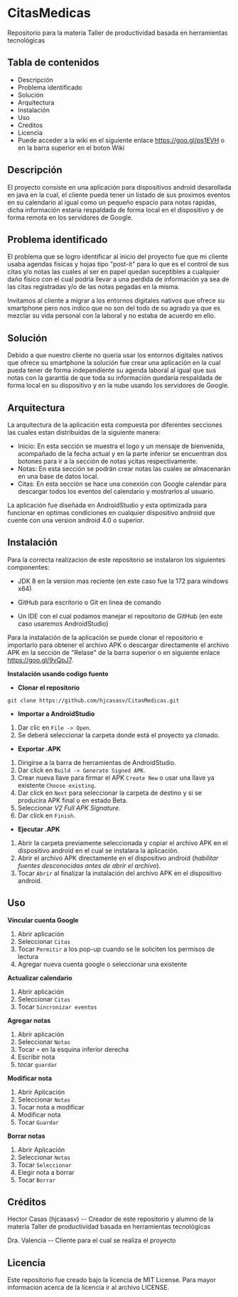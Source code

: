 # CitasMedicas
Repositorio para la materia Taller de productividad basada en herramientas tecnológicas

## Tabla de contenidos
* Descripción
* Problema identificado
* Solución
* Arquitectura
* Instalación
* Uso
* Creditos
* Licencia
* Puede acceder a la wiki en el siguiente enlace https://goo.gl/ps1EVH o en la barra superior en el boton Wiki

## Descripción
El proyecto consiste en una aplicación para dispositivos android desarollada en java en la cual, el cliente pueda tener un listado de sus proximos eventos en su calendario al igual como un pequeño espacio para notas rapidas, dicha información estaria respaldada de forma local en el dispositivo y de forma remota en los servidores de Google.

## Problema identificado
El problema que se logro identificar al inicio del proyecto fue que mi cliente usaba agendas fisicas y hojas tipo "post-it" para lo que es el control de sus citas y/o notas las cuales al ser en papel quedan suceptibles a cualquier daño fisico con el cual podria llevar a una perdida de información ya sea de las citas registradas y/o de las notas pegadas en la misma.

Invitamos al cliente a migrar a los entornos digitales nativos que ofrece su smartphone pero nos indico que no son del todo de su agrado ya que es mezclar su vida personal con la laboral y no estaba de acuerdo en ello.

## Solución
Debido a que nuestro cliente no queria usar los entornos digitales nativos que ofrece su smartphone la solución fue crear una aplicación en la cual pueda tener de forma independiente su agenda laboral al igual que sus notas con la garantia de que toda su información quedaria respaldada de forma local en su dispositivo y en la nube usando los servidores de Google.

## Arquitectura
La arquitectura de la aplicación esta compuesta por diferentes secciones las cuales estan distribuidas de la siguiente manera:

* Inicio:  En  esta  sección  se  muestra  el  logo  y  un  mensaje  de  bienvenida,  acompañado  de  la  fecha  actual  y  en  la  parte  inferior  se  encuentran  dos  botones  para  ir  a  la  sección  de  notas  ycitas  respectivamente.
* Notas:  En  esta  sección  se  podrán  crear  notas  las  cuales  se  almacenarán  en  una  base  de  datos  local.
* Citas:  En  esta  sección  se  hace  una  conexión  con  Google  calendar  para  descargar  todos  los  eventos  del  calendario  y  mostrarlos  al  usuario.

La aplicación fue diseñada en AndroidStudio y esta optimizada para funcionar en optimas condiciones en cualquier dispositivo android que cuente con una version android 4.0 o superior.

## Instalación

Para la correcta realizacion de este repositorio se instalaron los siguientes componentes:

+ JDK 8 en la version mas reciente (en este caso fue la 172 para windows x64)

+ GitHub para escritorio o Git en linea de comando

+ Un IDE con el cual podamos manejar el repositorio de GitHub (en este caso usaremos AndroidStudio)

Para la instalación de la aplicación se puede clonar el repositorio e importarlo para obtener el archivo APK o descargar directamente el archivo APK en la sección de "Relase" de la barra superior o en siguiente enlace https://goo.gl/9vQpJ7.

**Instalación usando codigo fuente** 
+ **Clonar el repositorio**  
```
git clone https://github.com/hjcasasv/CitasMedicas.git
```
+ **Importar a AndroidStudio**  
1. Dar clic en `File -> Open`.
2. Se deberá seleccionar la carpeta donde está el proyecto ya clonado.

+ **Exportar .APK**  
1. Dirigirse a la barra de herramientas de AndroidStudio.
2. Dar click en `Build -> Generate Signed APK`.
3. Crear nueva llave para firmar el APK `Create New` o usar una llave ya existente `Choose existing`.
4. Dar click en `Next` para seleccionar la carpeta de destino y si se producira APK final o en estado Beta.
5. Seleccionar *V2 Full APK Signature*.
6. Dar click en `Finish`.

+ **Ejecutar .APK**  
1. Abrir la carpeta previamente seleccionada y copiar el archivo APK en el dispositivo android en el cual se instalara la aplicación.
2. Abrir el archivo APK directamente en el dispositivo android (*habilitar fuentes desconocidas antes de abrir el archivo*).
3. Tocar `Abrir` al finalizar la instalación del archivo APK en el dispositivo android.

## Uso

**Vincular cuenta Google**
1. Abrir aplicación
2. Seleccionar `Citas`
3. Tocar `Permitir` a los pop-up cuando se le soliciten los permisos de lectura
4. Agregar nueva cuenta google o seleccionar una existente

**Actualizar calendario**
1. Abrir aplicación
2. Seleccionar `Citas`
3. Tocar `Sincronizar eventos`

**Agregar notas**
1. Abrir aplicación
2. Seleccionar `Notas`
3. Tocar `+` en la esquina inferior derecha
4. Escribir nota
5. tocar `guardar`

**Modificar nota**
1. Abrir Aplicación
2. Seleccionar `Notas`
3. Tocar nota a modificar
4. Modificar nota
5. Tocar `Guardar`

**Borrar notas**
1. Abrir Aplicación
2. Seleccionar `Notas`
3. Tocar `Seleccionar`
4. Elegir nota a borrar
5. Tocar `Borrar`

## Créditos

Hector Casas (hjcasasv) -- Creador de este repositorio y alumno de la materia Taller de productividad basada en herramientas tecnológicas

Dra. Valencia -- Cliente para el cual se realiza el proyecto

## Licencia

Este repositorio fue creado bajo la licencia de MIT License. Para mayor informacion acerca de la licencia ir al archivo LICENSE.
